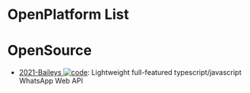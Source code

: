 # OpenPlatform List

# OpenSource

- [2021-Baileys ![code](https://martrix-usa.oss-accelerate.aliyuncs.com/logo/code.svg)](https://github.com/adiwajshing/Baileys): Lightweight full-featured typescript/javascript WhatsApp Web API
